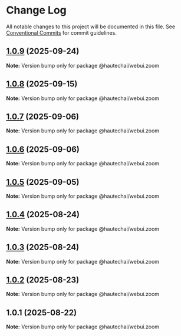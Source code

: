 # Change Log

All notable changes to this project will be documented in this file.
See [Conventional Commits](https://conventionalcommits.org) for commit guidelines.

## [1.0.9](https://github.com/HautechAI/webui/compare/@hautechai/webui.zoom@1.0.8...@hautechai/webui.zoom@1.0.9) (2025-09-24)

**Note:** Version bump only for package @hautechai/webui.zoom

## [1.0.8](https://github.com/HautechAI/webui/compare/@hautechai/webui.zoom@1.0.7...@hautechai/webui.zoom@1.0.8) (2025-09-15)

**Note:** Version bump only for package @hautechai/webui.zoom

## [1.0.7](https://github.com/HautechAI/webui/compare/@hautechai/webui.zoom@1.0.6...@hautechai/webui.zoom@1.0.7) (2025-09-06)

**Note:** Version bump only for package @hautechai/webui.zoom

## [1.0.6](https://github.com/HautechAI/webui/compare/@hautechai/webui.zoom@1.0.5...@hautechai/webui.zoom@1.0.6) (2025-09-06)

**Note:** Version bump only for package @hautechai/webui.zoom

## [1.0.5](https://github.com/HautechAI/webui/compare/@hautechai/webui.zoom@1.0.4...@hautechai/webui.zoom@1.0.5) (2025-09-05)

**Note:** Version bump only for package @hautechai/webui.zoom

## [1.0.4](https://github.com/HautechAI/webui/compare/@hautechai/webui.zoom@1.0.3...@hautechai/webui.zoom@1.0.4) (2025-08-24)

**Note:** Version bump only for package @hautechai/webui.zoom

## [1.0.3](https://github.com/HautechAI/webui/compare/@hautechai/webui.zoom@1.0.2...@hautechai/webui.zoom@1.0.3) (2025-08-24)

**Note:** Version bump only for package @hautechai/webui.zoom

## [1.0.2](https://github.com/HautechAI/webui/compare/@hautechai/webui.zoom@1.0.1...@hautechai/webui.zoom@1.0.2) (2025-08-23)

**Note:** Version bump only for package @hautechai/webui.zoom

## 1.0.1 (2025-08-22)

**Note:** Version bump only for package @hautechai/webui.zoom

